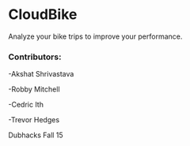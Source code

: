 # CloudBike

Analyze your bike trips to improve your performance. 

### Contributors:

-Akshat Shrivastava

-Robby Mitchell

-Cedric Ith

-Trevor Hedges

Dubhacks Fall 15
